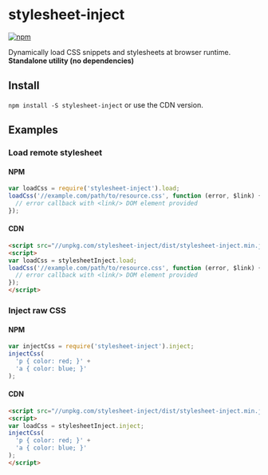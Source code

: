 # stylesheet-inject

[![npm](https://img.shields.io/npm/v/stylesheet-inject.svg?maxAge=2592000)](https://www.npmjs.com/package/stylesheet-inject)

Dynamically load CSS snippets and stylesheets at browser runtime. **Standalone utility (no dependencies)**

## Install

`npm install -S stylesheet-inject` or use the CDN version.

## Examples

### Load remote stylesheet

#### NPM

```javascript
var loadCss = require('stylesheet-inject').load;
loadCss('//example.com/path/to/resource.css', function (error, $link) {
  // error callback with <link/> DOM element provided
});
```

#### CDN

```html
<script src="//unpkg.com/stylesheet-inject/dist/stylesheet-inject.min.js"></script>
<script>
var loadCss = stylesheetInject.load;
loadCss('//example.com/path/to/resource.css', function (error, $link) {
  // error callback with <link/> DOM element provided
});
</script>
```

### Inject raw CSS

#### NPM

```javascript
var injectCss = require('stylesheet-inject').inject;
injectCss(
  'p { color: red; }' +
  'a { color: blue; }'
);
```

#### CDN

```html
<script src="//unpkg.com/stylesheet-inject/dist/stylesheet-inject.min.js"></script>
<script>
var loadCss = stylesheetInject.inject;
injectCss(
  'p { color: red; }' +
  'a { color: blue; }'
);
</script>
```
